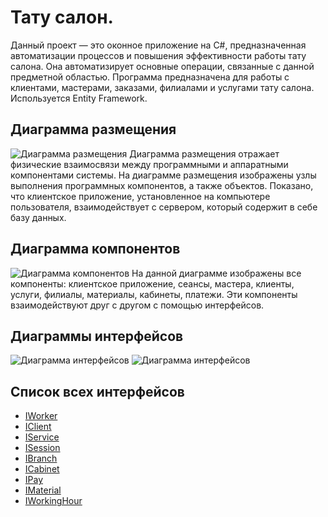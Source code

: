 # Тату салон.
Данный проект — это оконное приложение на C#, предназначенная автоматизации процессов и повышения эффективности работы тату салона. Она автоматизирует основные операции, связанные с данной предметной областью. Программа предназначена для работы с клиентами, мастерами, заказами, филиалами и услугами тату салона. Используется Entity Framework.
## Диаграмма размещения
![](https://github.com/To4ilko1/TattooParlor/blob/main/resources/Диаграмма%20размещения.jpg "Диаграмма размещения")
Диаграмма размещения отражает физические взаимосвязи между программными и аппаратными компонентами системы. 
На диаграмме размещения изображены узлы выполнения программных компонентов, а также объектов. 
Показано, что клиентское приложение, установленное на компьютере пользователя, 
взаимодействует с сервером, который содержит в себе базу данных.
## Диаграмма компонентов
![](https://github.com/To4ilko1/TattooParlor/blob/main/resources/Диаграмма%20компонентов.jpg "Диаграмма компонентов")
На данной диаграмме изображены все компоненты: клиентское приложение, сеансы, мастера, клиенты, услуги, филиалы, материалы, кабинеты, платежи.
Эти компоненты взаимодействуют друг с другом с помощью интерфейсов.
## Диаграммы интерфейсов
![](https://github.com/To4ilko1/TattooParlor/blob/main/resources/Диаграмма%20интерфейсов%5B1%5D.jpg "Диаграмма интерфейсов")
![](https://github.com/To4ilko1/TattooParlor/blob/main/resources/Диаграмма%20интерфейсов%5B2%5D.jpg "Диаграмма интерфейсов")
## Список всех интерфейсов
* [IWorker](https://github.com/To4ilko1/TattooParlor/blob/main/docs/IWorker.md "Интерфейс IWorker")
* [IClient](https://github.com/To4ilko1/TattooParlor/blob/main/docs/IClient.md "Интерфейс IClient")
* [IService](https://github.com/To4ilko1/TattooParlor/blob/main/docs/IService.md "Интерфейс IService")
* [ISession](https://github.com/To4ilko1/TattooParlor/blob/main/docs/ISession.md "Интерфейс ISession")
* [IBranch](https://github.com/To4ilko1/TattooParlor/blob/main/docs/IBranch.md "Интерфейс IBranch")
* [ICabinet](https://github.com/To4ilko1/TattooParlor/blob/main/docs/ICabinet.md "Интерфейс ICabinet")
* [IPay](https://github.com/To4ilko1/TattooParlor/blob/main/docs/IPay.md "Интерфейс IPay")
* [IMaterial](https://github.com/To4ilko1/TattooParlor/blob/main/docs/IMaterial.md "Интерфейс IMaterial")
* [IWorkingHour](https://github.com/To4ilko1/TattooParlor/blob/main/docs/IWorkingHour.md "Интерфейс IWorkingHour")
